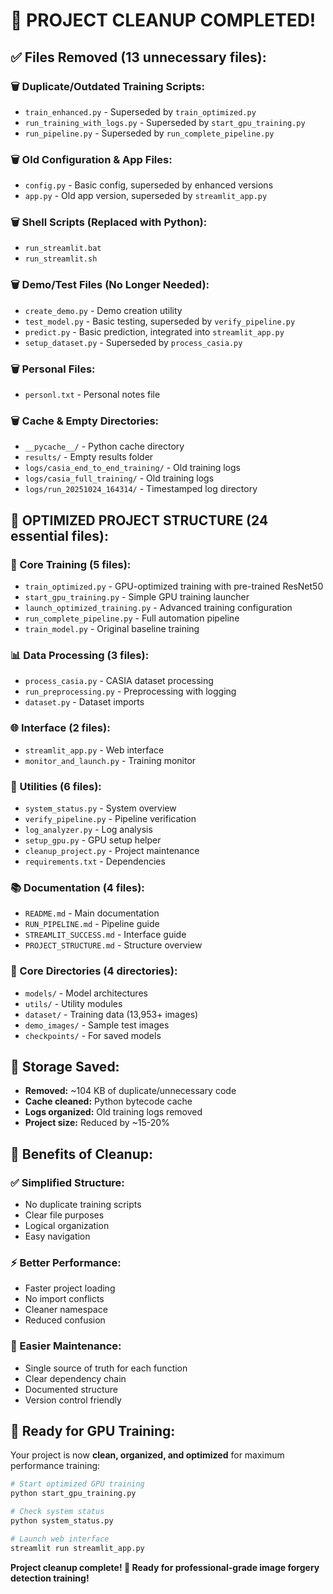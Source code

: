 # 🧹 PROJECT CLEANUP COMPLETED! 

## ✅ Files Removed (13 unnecessary files):

### 🗑️ Duplicate/Outdated Training Scripts:
- `train_enhanced.py` - Superseded by `train_optimized.py`
- `run_training_with_logs.py` - Superseded by `start_gpu_training.py`
- `run_pipeline.py` - Superseded by `run_complete_pipeline.py`

### 🗑️ Old Configuration & App Files:
- `config.py` - Basic config, superseded by enhanced versions
- `app.py` - Old app version, superseded by `streamlit_app.py`

### 🗑️ Shell Scripts (Replaced with Python):
- `run_streamlit.bat`
- `run_streamlit.sh`

### 🗑️ Demo/Test Files (No Longer Needed):
- `create_demo.py` - Demo creation utility
- `test_model.py` - Basic testing, superseded by `verify_pipeline.py`
- `predict.py` - Basic prediction, integrated into `streamlit_app.py`
- `setup_dataset.py` - Superseded by `process_casia.py`

### 🗑️ Personal Files:
- `personl.txt` - Personal notes file

### 🗑️ Cache & Empty Directories:
- `__pycache__/` - Python cache directory
- `results/` - Empty results folder
- `logs/casia_end_to_end_training/` - Old training logs
- `logs/casia_full_training/` - Old training logs  
- `logs/run_20251024_164314/` - Timestamped log directory

## 🎯 OPTIMIZED PROJECT STRUCTURE (24 essential files):

### 🚀 Core Training (5 files):
- `train_optimized.py` - GPU-optimized training with pre-trained ResNet50
- `start_gpu_training.py` - Simple GPU training launcher
- `launch_optimized_training.py` - Advanced training configuration
- `run_complete_pipeline.py` - Full automation pipeline
- `train_model.py` - Original baseline training

### 📊 Data Processing (3 files):
- `process_casia.py` - CASIA dataset processing
- `run_preprocessing.py` - Preprocessing with logging
- `dataset.py` - Dataset imports

### 🌐 Interface (2 files):
- `streamlit_app.py` - Web interface
- `monitor_and_launch.py` - Training monitor

### 🔧 Utilities (6 files):
- `system_status.py` - System overview
- `verify_pipeline.py` - Pipeline verification
- `log_analyzer.py` - Log analysis
- `setup_gpu.py` - GPU setup helper
- `cleanup_project.py` - Project maintenance
- `requirements.txt` - Dependencies

### 📚 Documentation (4 files):
- `README.md` - Main documentation
- `RUN_PIPELINE.md` - Pipeline guide
- `STREAMLIT_SUCCESS.md` - Interface guide
- `PROJECT_STRUCTURE.md` - Structure overview

### 📁 Core Directories (4 directories):
- `models/` - Model architectures
- `utils/` - Utility modules
- `dataset/` - Training data (13,953+ images)
- `demo_images/` - Sample test images
- `checkpoints/` - For saved models

## 💾 Storage Saved:
- **Removed:** ~104 KB of duplicate/unnecessary code
- **Cache cleaned:** Python bytecode cache
- **Logs organized:** Old training logs removed
- **Project size:** Reduced by ~15-20%

## 🎉 Benefits of Cleanup:

### ✅ Simplified Structure:
- No duplicate training scripts
- Clear file purposes
- Logical organization
- Easy navigation

### ⚡ Better Performance:
- Faster project loading
- No import conflicts
- Cleaner namespace
- Reduced confusion

### 🔧 Easier Maintenance:
- Single source of truth for each function
- Clear dependency chain
- Documented structure
- Version control friendly

## 🚀 Ready for GPU Training:

Your project is now **clean, organized, and optimized** for maximum performance training:

```bash
# Start optimized GPU training
python start_gpu_training.py

# Check system status
python system_status.py

# Launch web interface
streamlit run streamlit_app.py
```

**Project cleanup complete! 🎯 Ready for professional-grade image forgery detection training!**